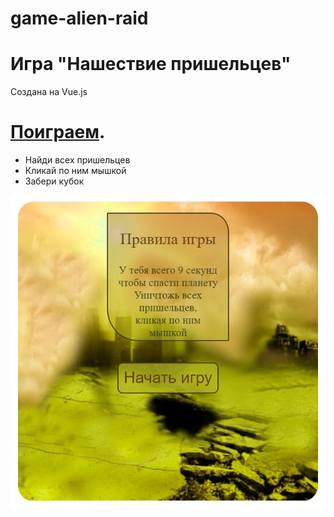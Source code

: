 # game-alien-raid

# Игра "Нашествие пришельцев"

Создана на Vue.js

# [Поиграем](https://gamealienraid.netlify.app/).
 
* Найди всех пришельцев
* Кликай по ним мышкой
* Забери кубок
  
![game-alien-raid](https://github.com/dianaveselkina/game-alien-raid/blob/master/game-alien-raid.jpg)
